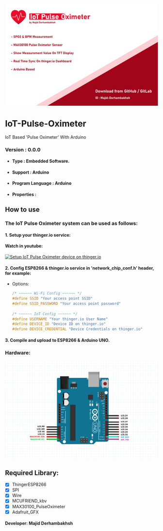 ![Banner](Banner.jpg)

# IoT-Pulse-Oximeter
IoT Based 'Pulse Oximeter' With Arduino

### Version : 0.0.0

- #### Type : Embedded Software.

- #### Support : Arduino

- #### Program Language : Arduino

- #### Properties :

## How to use

### The IoT Pulse Oximeter system can be used as follows:   
#### 1.  Setup your thinger.io service:  
####   Watch in youtube:
[![Setup IoT Pulse Oximeter device on thinger.io](https://img.youtube.com/vi/eFTKsKjfIe8/0.jpg)](https://www.youtube.com/watch?v=eFTKsKjfIe8)

#### 2.  Config ESP8266 & thinger.io service in 'network_chip_conf.h' header, for example:  
   * Options:  
   
      ```c++
      /* ~~~~~~ Wi-Fi Config ~~~~~~ */
      #define SSID "Your access point SSID"
      #define SSID_PASSWORD "Your access point password"

      /* ~~~~~~ IoT Config ~~~~~~ */
      #define USERNAME "Your thinger.io User Name"
      #define DEVICE_ID "Device ID on thinger.io"
      #define DEVICE_CREDENTIAL "Device Credentials on thinger.io"
      
      ```
          
          
#### 3.  Compile and upload to ESP8266 & Arduino UNO.          
     
### Hardware:  
![Schematic](Schematic.png)  

## Required Library:
- [x] ThingerESP8266
- [X] SPI
- [X] Wire
- [X] MCUFRIEND_kbv
- [X] MAX30100_PulseOximeter
- [X] Adafruit_GFX

#### Developer: Majid Derhambakhsh

